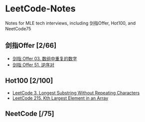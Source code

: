 # LeetCode-Notes
Notes for MLE tech interviews, including 剑指Offer, Hot100, and NeetCode75

## 剑指Offer [2/66]
* [剑指 Offer 03. 数组中重复的数字](剑指Offer/剑指Offer03.数组中重复的数字.md)
* [剑指 Offer 51. 逆序对](剑指Offer/剑指Offer51.逆序对.md)

## Hot100 [2/100]
* [LeetCode 3. Longest Substring Without Repeating Characters](Hot100/LeetCode003.LongestSubstringWithoutRepeatingCharacters.md)
* [LeetCode 215. Kth Largest Element in an Array](Hot100/LeetCode215.KthLargestElementinanArray.md)

## NeetCode [/75]
